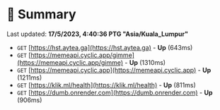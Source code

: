 # 📖 Summary
Last updated: **17/5/2023, 4:40:36 PTG "Asia/Kuala_Lumpur"**

- `GET` [https://hst.aytea.ga](https://hst.aytea.ga) - **Up** (643ms)
- `GET` [https://memeapi.cyclic.app/gimme](https://memeapi.cyclic.app/gimme) - **Up** (1310ms)
- `GET` [https://memeapi.cyclic.app](https://memeapi.cyclic.app) - **Up** (1211ms)
- `GET` [https://klik.ml/health](https://klik.ml/health) - **Up** (811ms)
- `GET` [https://dumb.onrender.com](https://dumb.onrender.com) - **Up** (906ms)
